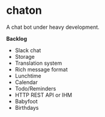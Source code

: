 chaton
======

A chat bot under heavy development.

**Backlog**

* Slack chat
* Storage
* Translation system
* Rich message format
* Lunchtime
* Calendar
* Todo/Reminders
* HTTP REST API or IHM
* Babyfoot
* Birthdays
